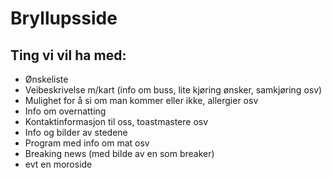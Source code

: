 # Bryllupsside

## Ting vi vil ha med:
* Ønskeliste
* Veibeskrivelse m/kart (info om buss, lite kjøring ønsker, samkjøring osv)
* Mulighet for å si om man kommer eller ikke, allergier osv
* Info om overnatting
* Kontaktinformasjon til oss, toastmastere osv
* Info og bilder av stedene
* Program med info om mat osv
* Breaking news (med bilde av en som breaker)
* evt en moroside